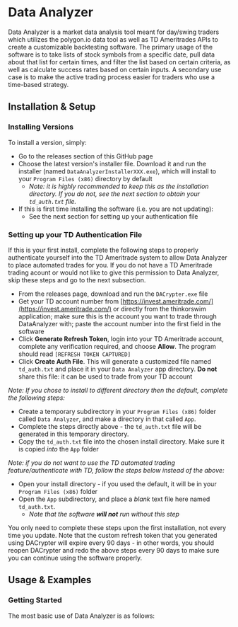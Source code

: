 # Data Analyzer
Data Analyzer is a market data analysis tool meant for day/swing traders which utilizes the polygon.io data tool as well as TD Ameritrades APIs to create a customizable backtesting software. The primary usage of the software is to take lists of stock symbols from a specific date, pull data about that list for certain times, and filter the list based on certain criteria, as well as calculate success rates based on certain inputs. A secondary use case is to make the active trading process easier for traders who use a time-based strategy.
## Installation & Setup
### Installing Versions
To install a version, simply:
- Go to the releases section of this GitHub page
- Choose the latest version's installer file. Download it and run the installer (named `DataAnalyzerInstallerXXX.exe`), which will install to your `Program Files (x86)` directory by default
  - *Note: it is highly recommended to keep this as the installation directory. If you do not, see the next section to obtain your `td_auth.txt` file.*
- If this is first time installing the software (i.e. you are not updating):
  - See the next section for setting up your authentication file

### Setting up your TD Authentication File
If this is your first install, complete the following steps to properly authenticate yourself into the TD Ameritrade system to allow Data Analyzer to place automated trades for you. If you do not have a TD Ameritrade trading acount or would not like to give this permission to Data Analyzer, skip these steps and go to the next subsection.
- From the releases page, download and run the `DACrypter.exe` file
- Get your TD account number from [https://invest.ameritrade.com/](https://invest.ameritrade.com/) or directly from the thinkorswim application; make sure this is the account you want to trade through DataAnalyzer with; paste the account number into the first field in the software
- Click **Generate Refresh Token**, login into your TD Ameritrade account, complete any verification required, and choose **Allow**. The program should read `[REFRESH TOKEN CAPTURED]`
- Click **Create Auth File**. This will generate a customized file named `td_auth.txt` and place it in your `Data Analyzer` app directory. **Do not** share this file: it can be used to trade from your TD account

*Note: If you chose to install to different directory then the default, complete the following steps:*
- Create a temporary subdirectory in your `Program Files (x86)` folder called `Data Analyzer`, and make a directory in that called `App`.
- Complete the steps directly above - the `td_auth.txt` file will be generated in this temporary directory. 
- Copy the `td_auth.txt` file into the chosen install directory. Make sure it is copied *into* the `App` folder

*Note: if you do not want to use the TD automated trading feature/authenticate with TD, follow the steps below instead of the above:*
- Open your install directory - if you used the default, it will be in your `Program Files (x86)` folder
- Open the `App` subdirectory, and place a *blank* text file here named `td_auth.txt`.
  - *Note that the software **will not** run without this step*
  
You only need to complete these steps upon the first installation, not every time you update. Note that the custom refresh token that you generated using DACrypter will expire every 90 days - in other words, you should reopen DACrypter and redo the above steps every 90 days to make sure you can continue using the software properly.

## Usage & Examples
### Getting Started
The most basic use of Data Analyzer is as follows:
